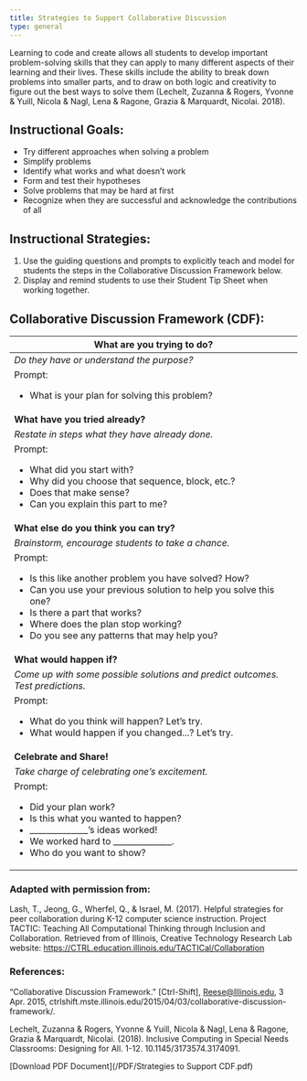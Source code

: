 ```yaml
---
title: Strategies to Support Collaborative Discussion
type: general
---
```


Learning to code and create allows all students to develop important problem-solving skills that they can apply to many different aspects of their learning and their lives. These skills include the ability to break down problems into smaller parts, and to draw on both logic and creativity to figure out the best ways to solve them (Lechelt, Zuzanna & Rogers, Yvonne & Yuill, Nicola & Nagl, Lena & Ragone, Grazia & Marquardt, Nicolai. 2018).

## Instructional Goals:
* Try different approaches when solving a problem
* Simplify problems
* Identify what works and what doesn’t work
* Form and test their hypotheses
* Solve problems that may be hard at first
* Recognize when they are successful and acknowledge the contributions of all

## Instructional Strategies:
1. Use the guiding questions and prompts to explicitly teach and model for students the steps in the Collaborative Discussion Framework below.
2. Display and remind students to use their Student Tip Sheet when working together.


## Collaborative Discussion Framework (CDF):

|**What are you trying to do?**|
|-----|
|*Do they have or understand the purpose?*|
|Prompt: <ul><li>What is your plan for solving this problem?</li></ul>|
|**What have you tried already?**|
|*Restate in steps what they have already done.*|
|Prompt: <ul><li>What did you start with?</li><li>Why did you choose that sequence, block, etc.?</li><li>Does that make sense?</li><li>Can you explain this part to me?</li></ul>|
|**What else do you think you can try?**|
|*Brainstorm, encourage students to take a chance.*|
|Prompt: <ul><li>Is this like another problem you have solved? How?</li><li>Can you use your previous solution to help you solve this one?</li><li>Is there a part that works?</li><li>Where does the plan stop working?</li><li>Do you see any patterns that may help you?</li></ul>|
|**What would happen if?**|
|*Come up with some possible solutions and predict outcomes. Test predictions.*|
|Prompt: <ul><li>What do you think will happen? Let’s try.</li><li>What would happen if you changed...? Let’s try.</li></ul>|
|**Celebrate and Share!**|
|*Take charge of celebrating one’s excitement.*|
|Prompt: <ul><li>Did your plan work?</li><li>Is this what you wanted to happen?</li><li>______________’s ideas worked!</li><li>We worked hard to ______________.</li><li>Who do you want to show?</li></ul>|

### Adapted with permission from:
Lash, T., Jeong, G., Wherfel, Q., & Israel, M. (2017). Helpful strategies for peer collaboration during K-12 computer science instruction. Project TACTIC: Teaching All Computational Thinking through
Inclusion and Collaboration. Retrieved from of Illinois, Creative Technology Research Lab website: https://CTRL.education.illinois.edu/TACTICal/Collaboration

### References:
“Collaborative Discussion Framework.” [Ctrl-Shift], Reese@Illinois.edu, 3 Apr. 2015, ctrlshift.mste.illinois.edu/2015/04/03/collaborative-discussion-framework/.

Lechelt, Zuzanna & Rogers, Yvonne & Yuill, Nicola & Nagl, Lena & Ragone, Grazia & Marquardt, Nicolai. (2018). Inclusive Computing in Special Needs Classrooms: Designing for All. 1-12. 10.1145/3173574.3174091.



[Download PDF Document](/PDF/Strategies to Support CDF.pdf)
